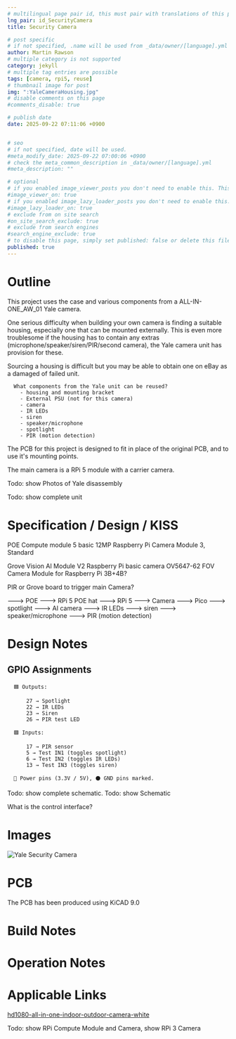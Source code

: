 ```yaml
---
# multilingual page pair id, this must pair with translations of this page. (This name must be unique)
lng_pair: id_SecurityCamera
title: Security Camera

# post specific
# if not specified, .name will be used from _data/owner/[language].yml
author: Martin Rawson
# multiple category is not supported
category: jekyll
# multiple tag entries are possible
tags: [camera, rpi5, reuse]
# thumbnail image for post
img: ":YaleCameraHousing.jpg"
# disable comments on this page
#comments_disable: true

# publish date
date: 2025-09-22 07:11:06 +0900


# seo
# if not specified, date will be used.
#meta_modify_date: 2025-09-22 07:00:06 +0900
# check the meta_common_description in _data/owner/[language].yml
#meta_description: ""

# optional
# if you enabled image_viewer_posts you don't need to enable this. This is only if image_viewer_posts = false
#image_viewer_on: true
# if you enabled image_lazy_loader_posts you don't need to enable this. This is only if image_lazy_loader_posts = false
#image_lazy_loader_on: true
# exclude from on site search
#on_site_search_exclude: true
# exclude from search engines
#search_engine_exclude: true
# to disable this page, simply set published: false or delete this file
published: true
---
```


<!-- outline-start -->

# Outline

This project uses the case and various components from a ALL-IN-ONE_AW_01 Yale camera.

One serious difficulty when building your own camera is finding a suitable housing, especially one that can be mounted externally. This is even more troublesome if the housing has to contain any extras (microphone/speaker/siren/PIR/second camera), the Yale camera unit has provision for these.

Sourcing a housing is difficult but you may be able to obtain one on eBay as a damaged of failed unit.

```
  What components from the Yale unit can be reused?
    - housing and mounting bracket
    - External PSU (not for this camera)
    - camera 
    - IR LEDs
    - siren
    - speaker/microphone
    - spotlight
    - PIR (motion detection)
```
The PCB for this project is designed to fit in place of the original PCB, and to use it's mounting points.

The main camera is a RPi 5 module with a carrier camera.


Todo: show Photos of Yale disassembly 

Todo: show complete unit
<!-- outline-end -->
# Specification / Design / KISS

  POE
  Compute module 5 basic
  12MP Raspberry Pi Camera Module 3, Standard
  
  Grove Vision AI Module V2
  Raspberry Pi basic camera OV5647-62 FOV Camera Module for Raspberry Pi 3B+4B?

  PIR or Grove board to trigger main Camera?
  
  ---> POE ---> RPi 5 POE hat ---> RPi 5 ---> Camera
                                       ---> Pico ---> spotlight
                                                 ---> AI camera 
                                                 ---> IR LEDs
                                                 ---> siren
                                                 ---> speaker/microphone
                                                 ---> PIR (motion detection)
                                             
# Design Notes

## GPIO Assignments
      🟦 Outputs:
  
          27 → Spotlight
          22 → IR LEDs
          23 → Siren
          26 → PIR test LED
  
      🟩 Inputs:
  
          17 → PIR sensor
          5 → Test IN1 (toggles spotlight)
          6 → Test IN2 (toggles IR LEDs)
          13 → Test IN3 (toggles siren)
  
      🔴 Power pins (3.3V / 5V), ⚫ GND pins marked.

Todo: show  complete schematic.
Todo: show Schematic

What is the control interface?

# Images

![Yale Security Camera](:YaleCameraHousing.jpg)

# PCB

The PCB has been produced using KiCAD 9.0

# Build Notes


# Operation Notes


# Applicable Links


[hd1080-all-in-one-indoor-outdoor-camera-white](https://yalehome.co.uk/hd1080-all-in-one-indoor-outdoor-camera-white)

Todo: show RPi Compute Module and Camera, show RPi 3 Camera

